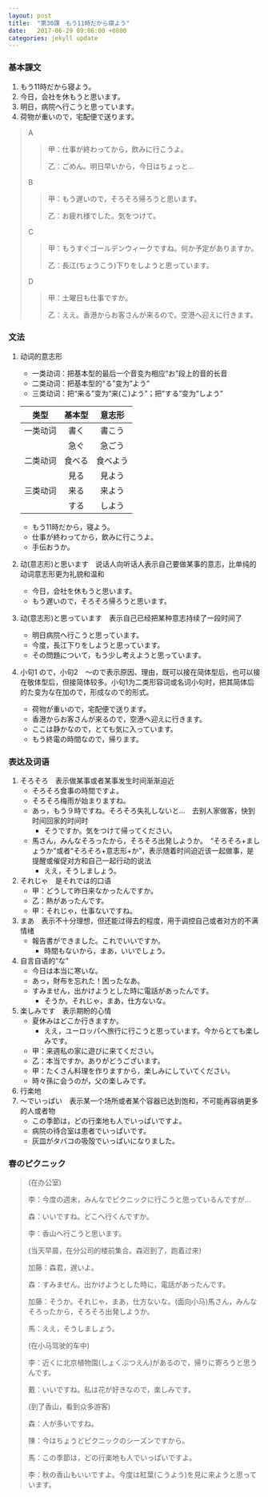 ```yaml
---
layout: post
title:  "第30課　もう11時だから寝よう"
date:   2017-06-29 09:06:00 +0800
categories: jekyll update
---
```

### 基本課文
1. もう11時だから寝よう。
2. 今日，会社を休もうと思います。
3. 明日，病院へ行こうと思っています。
4. 荷物が重いので，宅配便で送ります。

> A
> > 甲：仕事が終わってから，飲みに行こうよ。
> > 
> > 乙：ごめん。明日早いから，今日はちょっと…
> 
> B
> > 甲：もう遅いので，そろそろ帰ろうと思います。
> > 
> > 乙：お疲れ様でした。気をつけて。
> 
> C
> > 甲：もうすぐゴールデンウィークですね。何か予定がありますか。
> > 
> > 乙：長江(ちょうこう)下りをしようと思っています。
> 
> D
> > 甲：土曜日も仕事ですか。
> > 
> > 乙：ええ。香港からお客さんが来るので。空港へ迎えに行きます。

### 文法
1. 动词的意志形
	* 一类动词：把基本型的最后一个音变为相应“お”段上的音的长音
	* 二类动词：把基本型的“る”变为”よう”
	* 三类动词：把“来る”变为“来(こ)よう”；把“する”变为“しよう”
	
	类型|基本型|意志形
	:--:|:--:|:--:
	一类动词|書く|書こう
	　|急ぐ|急ごう
	二类动词|食べる|食べよう
		|見る|見よう
	三类动词|来る|来よう
		|する|しよう
	
	* もう11時だから，寝よう。
	* 仕事が終わってから，飲みに行こうよ。
	* 手伝おうか。

2. 动(意志形)と思います　说话人向听话人表示自己要做某事的意志，比单纯的动词意志形更为礼貌和温和
	* 今日，会社を休もうと思います。
	* もう遅いので，そろそろ帰ろうと思います。

3. 动(意志形)と思っています　表示自己已经把某种意志持续了一段时间了
	* 明日病院へ行こうと思っています。
	* 今度，長江下りをしようと思っています。
	* その問題について，もう少し考えようと思っています。

4. 小句1 ので，小句2　〜ので表示原因、理由，既可以接在简体型后，也可以接在敬体型后，但接简体较多。小句1为二类形容词或名词小句时，把其简体后的た变为な在加ので，形成なので的形式。
	* 荷物が重いので，宅配便で送ります。
	* 香港からお客さんが来るので，空港へ迎えに行きます。
	* ここは静かなので，とても気に入っています。
	* もう終電の時間なので，帰ります。

### 表达及词语
1. そろそろ　表示做某事或者某事发生时间渐渐迫近
	* そろそろ食事の時間ですよ。
	* そろそろ梅雨が始まりますね。
	* あっ，もう９時ですね。そろそろ失礼しないと…　去别人家做客，快到时间回家的时间时
		* そうですか。気をつけて帰ってください。
	* 馬さん，みんなそろったから，そろそろ出発しようか。　“そろそろ+ましょうか”或者“そろそろ+意志形+か”，表示随着时间迫近该一起做事，是提醒或催促对方和自己一起行动的说法
		* ええ，そうしましょう。
2. それじゃ　是それでは的口语
	* 甲：どうして昨日来なかったんですか。
	* 乙：熱があったんです。
	* 甲：それじゃ，仕事ないですね。
3. まあ　表示不十分理想，但还能过得去的程度，用于调控自己或者对方的不满情绪
	* 報告書ができました。これでいいですか。
		* 時間もないから，まあ，いいでしょう。
4. 自言自语的“な”
	* 今日は本当に寒いな。
	* あっ，財布を忘れた！困ったなあ。
	* すみません，出かけようとした時に電話があったんです。
		* そうか。それじゃ，まあ，仕方ないな。
5. 楽しみです　表示期盼的心情
	* 夏休みはどこか行きますか。
		* ええ，ユーロッパへ旅行に行こうと思っています。今からとても楽しみです。
	* 甲：来週私の家に遊びに来てください。
	* 乙：本当ですか。ありがどうございます。
	* 甲：たくさん料理を作りますから，楽しみにしていてください。
	* 時々孫に会うのが，父の楽しみです。
6. 行楽地
7. 〜でいっぱい　表示某一个场所或者某个容器已达到饱和，不可能再容纳更多的人或者物
	* この季節は，どの行楽地も人でいっぱいですよ。
	* 病院の待合室は患者でいっぱいです。
	* 灰皿がタバコの吸殻でいっぱいになりました。

### 春のピクニック
> (在办公室)
> 
> 李：今度の週末，みんなでピクニックに行こうと思っているんですが…
> 
> 森：いいですね。どこへ行くんですか。
> 
> 李：香山へ行こうと思います。
> 
> (当天早晨，在分公司的楼前集合。森迟到了，跑着过来)
> 
> 加藤：森君，遅いよ。
> 
> 森：すみません。出かけようとした時に，電話があったんです。
> 
> 加藤：そうか。それじゃ，まあ，仕方ないな。(面向小马)馬さん，みんなそろったから，そろそろ出発しようか。
> 
> 馬：ええ，そうしましょう。
> 
> (在小马驾驶的车中)
> 
> 李：近くに北京植物園(しょくぶつえん)があるので，帰りに寄ろうと思うんです。
> 
> 戴：いいですね。私は花が好きなので，楽しみです。
> 
> (到了香山，看到众多游客)
> 
> 森：人が多いですね。
> 
> 陳：今はちょうどピクニックのシーズンですから。
> 
> 馬：この季節は，どの行楽地も人でいっぱいですよ。
> 
> 李：秋の香山もいいですよ。今度は紅葉(こうよう)を見に来ようと思っています。